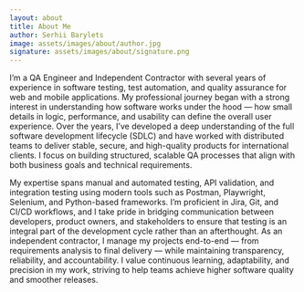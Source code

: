 ```yaml
---
layout: about
title: About Me
author: Serhii Barylets
image: assets/images/about/author.jpg 
signature: assets/images/about/signature.png
---
```


I’m a QA Engineer and Independent Contractor with several years of experience in software testing, test automation, 
and quality assurance for web and mobile applications. My professional journey began with a strong interest 
in understanding how software works under the hood — how small details in logic, performance, and usability can define the overall user experience. 
Over the years, I’ve developed a deep understanding of the full software development lifecycle (SDLC) and have worked with distributed teams to deliver stable, 
secure, and high-quality products for international clients. I focus on building structured, scalable QA processes that align with both business goals and technical requirements.

My expertise spans manual and automated testing, API validation, and integration testing using modern tools such as Postman, Playwright, Selenium, and Python-based frameworks. 
I’m proficient in Jira, Git, and CI/CD workflows, and I take pride in bridging communication between developers, product owners, and stakeholders 
to ensure that testing is an integral part of the development cycle rather than an afterthought. As an independent contractor, 
I manage my projects end-to-end — from requirements analysis to final delivery — while maintaining transparency, reliability, and accountability. 
I value continuous learning, adaptability, and precision in my work, striving to help teams achieve higher software quality and smoother releases.
